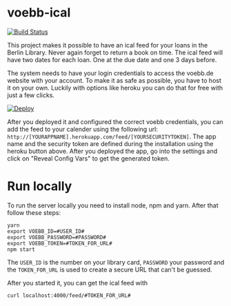 # voebb-ical

[![Build Status](https://travis-ci.org/bitboxer/voebb-ical.svg?branch=master)](https://travis-ci.org/bitboxer/voebb-ical)

This project makes it possible to have an ical feed for your loans in the
Berlin Library. Never again forget to return a book on time. The ical feed will
have two dates for each loan. One at the due date and one 3 days before.

The system needs to have your login credentials to access the voebb.de website
with your account. To make it as safe as possible, you have to host it on your
own. Luckily with options like heroku you can do that for free with just a few
clicks.

[![Deploy](https://www.herokucdn.com/deploy/button.svg)](https://heroku.com/deploy?template=https://github.com/bitboxer/voebb-ical)

After you deployed it and configured the correct voebb credentials, you can add
the feed to your calender using the following url:
`http://[YOURAPPNAME].herokuapp.com/feed/[YOURSECURITYTOKEN]`. The app name and
the security token are defined during the installation using the heroku button
above. After you deployed the app, go into the settings and click on "Reveal Config Vars"
to get the generated token.

# Run locally

To run the server locally you need to install node, npm and yarn. After
that follow these steps:

```shell
yarn
export VOEBB_ID=#USER_ID#
export VOEBB_PASSWORD=#PASSWORD#
export VOEBB_TOKEN=#TOKEN_FOR_URL#
npm start
```

The `USER_ID` is the number on your library card, `PASSWORD` your password and
the `TOKEN_FOR_URL` is used to create a secure URL that can't be guessed.

After you started it, you can get the ical feed with

```shell
curl localhost:4000/feed/#TOKEN_FOR_URL#
```
